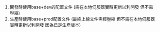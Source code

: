 1. 開發時使用base+dev的配置文件 (需在本地伺服器實時更新以利開發 但不需壓縮)
2. 生產時使用base+prod配置文件 (最終上線文件需經壓縮 但不需在本地伺服器實時更新以利開發 因為已是生產版本)

